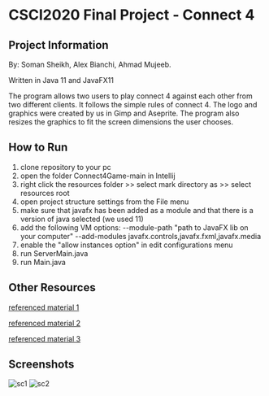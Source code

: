 # CSCI2020 Final Project - Connect 4

## Project Information
By: Soman Sheikh, Alex Bianchi, Ahmad Mujeeb.

Written in Java 11 and JavaFX11

The program allows two users to play connect 4 against each other from two different clients. It follows the simple rules of connect 4. The logo and graphics were created by us in Gimp and Aseprite. The program also resizes the graphics to fit the screen dimensions the user chooses.  

## How to Run
1. clone repository to your pc
2. open the folder Connect4Game-main in Intellij
3. right click the resources folder >> select mark directory as >> select resources root
4. open project structure settings from the File menu
5. make sure that javafx has been added as a module and that there is a version of java selected (we used 11)
6. add the following VM options: --module-path "path to JavaFX lib on your computer" --add-modules javafx.controls,javafx.fxml,javafx.media
7. enable the "allow instances option" in edit configurations menu 
8. run ServerMain.java
9. run Main.java 

## Other Resources
[referenced material 1](https://stackoverflow.com/questions/1842734/how-to-asynchronously-call-a-method-in-java)

[referenced material 2](https://gyawaliamit.medium.com/multi-client-chat-server-using-sockets-and-threads-in-java-2d0b64cad4a7)

[referenced material 3](https://stackoverflow.com/questions/32770321/connect-4-check-for-a-win-algorithm)

## Screenshots 
![sc1](https://user-images.githubusercontent.com/55216478/114636622-701de680-9c95-11eb-93a9-2b7323cc2dce.PNG)
![sc2](https://user-images.githubusercontent.com/55216478/114636630-72804080-9c95-11eb-809f-4141ead38628.PNG)
